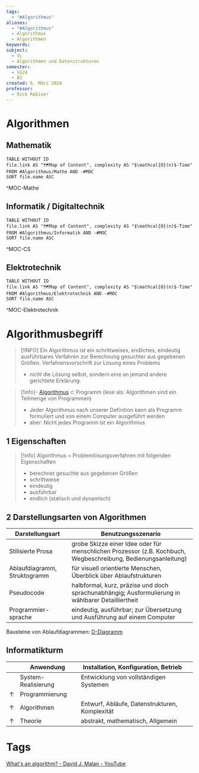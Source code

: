 ```yaml
---
tags:
  - "#Algorithmus"
aliases:
  - "#Algorithmus"
  - Algorithmus
  - Algorithmen
keywords: 
subject:
  - VL
  - Algorithmen und Datenstrukturen
semester:
  - SS24
  - B2
created: 6. März 2024
professor:
  - Rick Rabiser
---
```

 

# Algorithmen

## Mathematik

```dataview
TABLE WITHOUT ID
file.link AS "🗺️Map of Content", complexity AS "$\mathcal{O}(n)$-Time"
FROM #Algorithmus/Mathe AND -#MOC
SORT file.name ASC
```

^MOC-Mathe

## Informatik / Digitaltechnik

```dataview
TABLE WITHOUT ID
file.link AS "🗺️Map of Content", complexity AS "$\mathcal{O}(n)$-Time"
FROM #Algorithmus/Informatik AND -#MOC
SORT file.name ASC
```

^MOC-CS

## Elektrotechnik

```dataview
TABLE WITHOUT ID
file.link AS "🗺️Map of Content", complexity AS "$\mathcal{O}(n)$-Time"
FROM #Algorithmus/Elektrotechnik AND -#MOC
SORT file.name ASC
```

^MOC-Elektrotechnik


# Algorithmusbegriff

> [!INFO] Ein Algorithmus ist ein schrittweises, endliches, eindeutig ausführbares Verfahren zur Berechnung gesuchter aus gegebenen Größen.
> Verfahrensvorschrift zur Lösung eines Problems
> - *nicht* die Lösung selbst, sondern eine an jemand andere gerichtete Erklärung.

> [!info]- [Algorithmus]({MOC}%20Algorithmus.md) $\subset$ Programm
> (lese als: Algorithmen sind ein Teilmenge von Programmen)
> - Jeder Algorithmus nach unserer Definition kann als Programm formuliert und von einem Computer ausgeführt werden
> - aber: Nicht jedes Programm ist ein Algorithmus

## 1 Eigenschaften

> [!info] Algorithmus = Problemlösungsverfahren mit folgenden Eigenschaften
> - berechnet gesuchte aus gegebenen Größen
> - schrittweise
> - eindeutig
> - ausführbar
> - endlich (statisch und dynamisch)

## 2 Darstellungsarten von Algorithmen

| Darstellungsart              | Benutzungsszenario                                                                                            |
| ---------------------------- | ------------------------------------------------------------------------------------------------------------- |
| Stilisierte Prosa            | grobe Skizze einer Idee oder für menschlichen Prozessor (z.B. Kochbuch, Wegbeschreibung, Bedienungsanleitung) |
| Ablaufdiagramm, Struktogramm | für visuell orientierte Menschen, Überblick über Ablaufstrukturen                                             |
| Pseudocode                   | halbformal, kurz, präzise und doch sprachunabhängig; Ausformulierung in wählbarer Detailliertheit             |
| Programmier-sprache          | eindeutig, ausführbar; zur Übersetzung und Ausführung auf einem Computer                                      |

Bausteine von Ablaufdiagrammen: [D-Diagramm](../SoftwareEngineering/Ablaufdiagramm.md)

## Informatikturm

|            | Anwendung           | Installation, Konfiguration, Betrieb           |     |
| ---------- | ------------------- | ---------------------------------------------- | --- |
|            | System-Realisierung | Entwicklung von vollständigen Systemen         |     |
| $\uparrow$ | Programmierung      |                                                |     |
| $\uparrow$ | Algorithmen         | Entwurf, Abläufe, Datenstrukturen, Komplexität |     |
| $\uparrow$ | Theorie             | abstrakt, mathematisch, Allgemein              |     |

# Tags

[What's an algorithm? - David J. Malan - YouTube](https://youtu.be/6hfOvs8pY1k)
